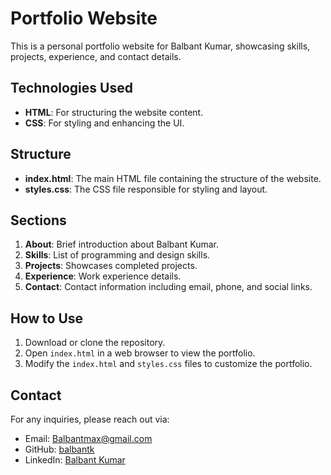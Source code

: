 # Portfolio Website

This is a personal portfolio website for Balbant Kumar, showcasing skills, projects, experience, and contact details.

## Technologies Used
- **HTML**: For structuring the website content.
- **CSS**: For styling and enhancing the UI.

## Structure
- **index.html**: The main HTML file containing the structure of the website.
- **styles.css**: The CSS file responsible for styling and layout.

## Sections
1. **About**: Brief introduction about Balbant Kumar.
2. **Skills**: List of programming and design skills.
3. **Projects**: Showcases completed projects.
4. **Experience**: Work experience details.
5. **Contact**: Contact information including email, phone, and social links.

## How to Use
1. Download or clone the repository.
2. Open `index.html` in a web browser to view the portfolio.
3. Modify the `index.html` and `styles.css` files to customize the portfolio.

## Contact
For any inquiries, please reach out via:
- Email: Balbantmax@gmail.com
- GitHub: [balbantk](https://github.com/balbantk)
- LinkedIn: [Balbant Kumar](https://www.linkedin.com/in/balbant-kumar-a914401a2/)

